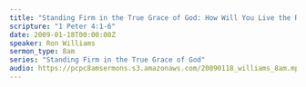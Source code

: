 ```yaml
---
title: "Standing Firm in the True Grace of God: How Will You Live the Rest of Your Days?"
scripture: "1 Peter 4:1-6"
date: 2009-01-18T00:00:00Z
speaker: Ron Williams
sermon_type: 8am
series: "Standing Firm in the True Grace of God"
audio: https://pcpc8amsermons.s3.amazonaws.com/20090118_williams_8am.mp3 
---
```



